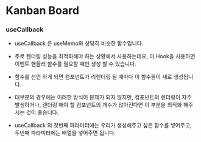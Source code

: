 # Kanban Board

### useCallback

- useCallback 은 useMemo와 상당히 비슷한 함수입니다.
- 주로 렌더링 성능을 최적화해야 하는 상황에서 사용하는데요, 이 Hook을 사용하면 이벤트 핸들러 함수를 필요할 때만 생성 할 수 있습니다.
- 함수를 선언 하게 되면 컴포넌트가 리렌더링 될 때마다 이 함수들이 새로 생성됩니다.
- 대부분의 경우에는 이러한 방식이 문제가 되지 않지만, 컴포넌트의 렌더링이 자주 발생하거나, 렌더링 해야 할 컴포넌트의 개수가 많아진다면 이 부분을 최적화 해주시는 것이 좋습니다.

- useCallback 의 첫번째 파라미터에는 우리가 생성해주고 싶은 함수를 넣어주고, 두번째 파라미터에는 배열을 넣어주면 됩니다.
